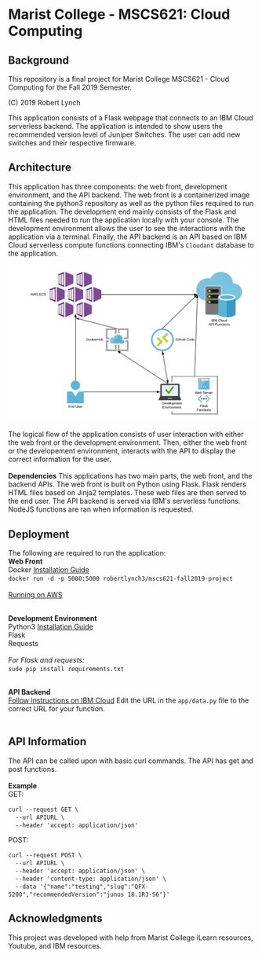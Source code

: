 # Marist College - MSCS621: Cloud Computing
## Background
This repository is a final project for Marist College MSCS621 - Cloud Computing for the Fall 2019 Semester.

(C) 2019 Robert Lynch

This application consists of a Flask webpage that connects to an IBM Cloud serverless backend. The application is intended to show users the recommended version level of Juniper Switches. The user can add new switches and their respective firmware.

## Architecture
This application has three components: the web front, development environment, and the API backend. The web front is a containerized image containing the python3 repository as well as the python files required to run the application. The development end mainly consists of the Flask and HTML files needed to run the application locally with your console. The development environment allows the user to see the interactions with the application via a terminal. Finally, the API backend is an API based on IBM Cloud serverless compute functions connecting IBM's `Cloudant` database to the application.

![Architecture Drawing](MSCS621-Project.png)

The logical flow of the application consists of user interaction with either the web front or the development environment. Then, either the web front or the developement environment, interacts with the API to display the correct information for the user.
<br><br>
**Dependencies**
This applications has two main parts, the web front, and the backend APIs. The web front is built on Python using Flask. Flask renders HTML files based on Jinja2 templates. These web files are then served to the end user. The API backend is served via IBM's serverless functions. NodeJS functions are ran when information is requested.

## Deployment
The following are required to run the application:<br>
**Web Front**<br>
Docker [Installation Guide](https://docs.docker.com/v17.09/engine/installation/)<br>
`docker run -d -p 5000:5000 robertlynch3/mscs621-fall2019-project`<br>
<br>
[Running on AWS](https://www.theserverside.com/video/How-to-deploy-Docker-Hub-hosted-microservices-in-AWS-ECS)
<br><br>

**Development Environment**<br>
Python3 [Installation Guide](https://realpython.com/installing-python/)<br>
Flask<br>
Requests<br><br>
_For Flask and requests:_<br>
`sudo pip install requirements.txt`
<br><br>

**API Backend**<br>
[Follow instructions on IBM Cloud](https://cloud.ibm.com/docs/tutorials?topic=solution-tutorials-serverless-api-webapp)
Edit the URL in the `app/data.py` file to the correct URL for your function.
<br><br>

## API Information
The API can be called upon with basic curl commands. The API has get and post functions.
<br><br>
**Example**<br>
GET:
```
curl --request GET \
  --url APIURL \
  --header 'accept: application/json'
```
POST:
```
curl --request POST \
  --url APIURL \
  --header 'accept: application/json' \
  --header 'content-type: application/json' \
  --data '{"name":"testing","slug":"QFX-5200","recommendedVersion":"junos 18.1R3-S6"}'
```

## Acknowledgments
This project was developed with help from Marist College iLearn resources, Youtube, and IBM resources.
